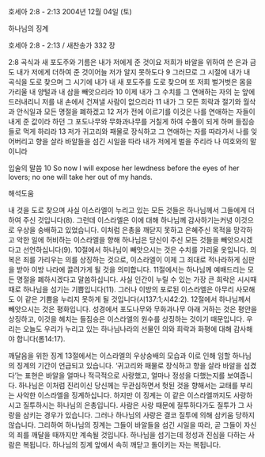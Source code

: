 호세아 2:8 - 2:13 
2004년 12월 04일 (토)

하나님의 징계



호세아 2:8 - 2:13 / 새찬송가 332 장


2:8 곡식과 새 포도주와 기름은 내가 저에게 준 것이요 저희가 바알을 위하여 쓴 은과 금도 내가 저에게 더하여 준 것이어늘 저가 알지 못하도다 9 그러므로 그 시절에 내가 내 곡식을 도로 찾으며 그 시기에 내가 내 새 포도주를 도로 찾으며 또 저희 벌거벗은 몸을 가리울 내 양털과 내 삼을 빼앗으리라 10 이제 내가 그 수치를 그 연애하는 자의 눈 앞에 드러내리니 저를 내 손에서 건져낼 사람이 없으리라 11 내가 그 모든 희락과 절기와 월삭과 안식일과 모든 명절을 폐하겠고 12 저가 전에 이르기를 이것은 나를 연애하는 자들이 내게 준 값이라 하던 그 포도나무와 무화과나무를 거칠게 하여 수풀이 되게 하며 들짐승들로 먹게 하리라 13 저가 귀고리와 패물로 장식하고 그 연애하는 자를 따라가서 나를 잊어버리고 향을 살라 바알들을 섬긴 시일을 따라 내가 저에게 벌을 주리라 나 여호와의 말이니라

입술의 말씀
10 So now I will expose her lewdness before the eyes of her lovers; no one will take her out of my hands.

해석도움





내 것을 도로 찾으며
사실 이스라엘이 누리고 있는 모든 것들은 하나님께서 그들에게 더하여 주신 것입니다(8). 그런데 이스라엘은 이에 대해 하나님께 감사하기는커녕 이것으로 우상을 숭배하고 있었습니다. 이처럼 은총을 깨닫지 못하고 은혜주신 목적을 망각하고 악한 일에 허비하는 이스라엘을 향해 하나님은 당신이 주신 모든 것들을 빼앗으시겠다고 선언하십니다(9). 10절에서 하나님이 빼앗으시는 것은 수치를 가리울 옷입니다. 의복은 죄를 가리우는 의를 상징하는 것으로, 이스라엘이 이제 그 죄대로 적나라하게 심판을 받아 이방 나라에 끌려가게 될 것을 의미합니다. 11절에서는 하나님께 예배드리는 모든 명절을 폐하시겠다고 말씀하십니다. 사실 인간이 누릴 수 있는 가장 큰 희락은 시시때때로 하나님을 섬기는 기쁨입니다(11). 그러나 이방의 포로된 이스라엘은 아무리 사모해도 이 같은 기쁨을 누리지 못하게 될 것입니다(시137:1;시42:2). 12절에서 하나님께서 빼앗으시는 것은 평화입니다. 성경에서 포도나무와 무화과나무 아래 거하는 것은 평안을 상징하고, 이것을 헤치는 들짐승은 이스라엘의 원수를 상징하는 것이기 때문입니다. 우리는 오늘도 우리가 누리고 있는 하나님나라의 선물인 의와 희락과 화평에 대해 감사해야 합니다(롬14:17).

깨달음을 위한 징계
13절에서는 이스라엘의 우상숭배의 모습과 이로 인해 임할 하나님의 징계의 기간이 언급되고 있습니다. ‘귀고리와 패물로 장식하고 향을 살라 바알을 섬겼다’는 표현은 바알을 얼마나 적극적으로 사랑했고, 얼마나 정성을 다했는지를 보여줍니다. 하나님은 이처럼 진리이신 당신께는 무관심하면서 헛된 것을 향해서는 교태를 부리는 사악한 이스라엘을 징계하십니다. 하지만 이 징계는 이 같은 이스라엘까지도 사랑하시고 질투하시는 하나님의 은총입니다. 사람은 사랑 때문에 질투하다가도 질투가 그 사랑을 삼키는 경우가 있습니다. 그러나 하나님의 사랑은 결코 질투에 의해 삼키움 당하지 않습니다. 그리하여 하나님의 징계는 그들이 바알들을 섬긴 시일을 따라, 곧 그들이 자신의 죄를 깨달을 때까지만 계속될 것입니다. 하나님을 섬기는데 정성과 진심을 다하는 사람은 복됩니다. 하나님의 징계 앞에서 속히 깨닫고 돌이키는 자는 복됩니다.